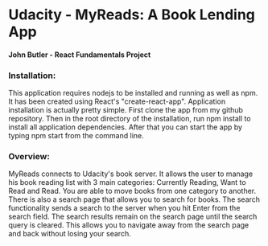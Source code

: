 # Udacity - MyReads: A Book Lending App
#### John Butler - React Fundamentals Project

### Installation:
 This application requires nodejs to be installed and running as well as npm.  It has been created using React's "create-react-app". Application installation is actually pretty simple. First clone the app from my github repository. Then in the root directory of the installation, run npm install to install all application dependencies. After that you can start the app by typing npm start from the command line.

 ### Overview:
MyReads connects to Udacity's book server. It allows the user to manage his book reading list with 3 main categories: Currently Reading, Want to Read and Read. You are able to move books from one category to another. There is also a search page that allows you to search for books. The search functionality sends a search to the server when you hit Enter from the search field. The search results remain on the search page until the search query is cleared. This allows you to navigate away from the search page and back without losing your search.
